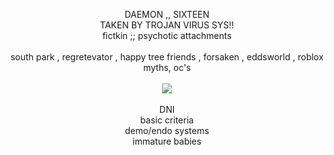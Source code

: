 <p align='center'> DAEMON ,, SIXTEEN</br> TAKEN BY TROJAN VIRUS SYS!! </br> fictkin ;; psychotic attachments</br></br> south park , regretevator , happy tree friends , forsaken , eddsworld , roblox myths, oc's </br></br><a href='https://ko-fi.com/daemology/commissions'> <img src=https://ko-fi.com/img/githubbutton_sm.svg> </img></a></br></br> DNI</br> basic criteria</br> demo/endo systems</br>immature babies</p>
